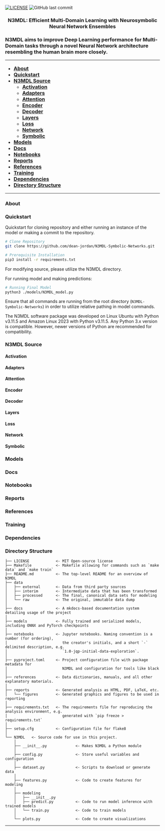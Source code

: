 <p align="center">

[![LICENSE](https://img.shields.io/badge/license-MIT-brightgreen)](https://github.com/dean-jordan/N3MDL-Symbolic-Networks/blob/main/LICENSE)
![GitHub last commit](https://img.shields.io/github/last-commit/dean-jordan/N3MDL-Symbolic-Networks)

</p>

<h3 align="center"> N3MDL: Efficient Multi-Domain Learning with Neurosymbolic Neural Network Ensembles <h3>

N3MDL aims to improve Deep Learning performance for Multi-Domain tasks through a novel Neural Network architecture resembling the human brain more closely.

---
- [About](#about)
- [Quickstart](#quickstart)
- [N3MDL Source](#n3mdl-source)
    - [Activation](#activation)
    - [Adapters](#adapters)
    - [Attention](#attention)
    - [Encoder](#encoder)
    - [Decoder](#decoder)
    - [Layers](#layers)
    - [Loss](#loss)
    - [Network](#network)
    - [Symbolic](#symbolic)
- [Models](#models)
- [Docs](#docs)
- [Notebooks](#notebooks)
- [Reports](#reports)
- [References](#references)
- [Training](#training)
- [Dependencies](#dependencies)
- [Directory Structure](#directory-structure)
---

### About

### Quickstart
Quickstart for cloning repository and either running an instance of the model or making a commit to the repository.

```bash
# Clone Repository
git clone https://github.com/dean-jordan/N3MDL-Symbolic-Networks.git

# Prerequisite Installation
pip3 install -r requirements.txt
```

For modifying source, please utilize the N3MDL directory.

For running model and making predictions:

```bash
# Running Final Model
python3 ./models/N3MDL_model.py
```

Ensure that all commands are running from the root directory (`N3MDL-Symbolic-Networks`) in order to utilize relative pathing in model commands.

The N3MDL software package was developed on Linux Ubuntu with Python v3.11.5 and Amazon Linux 2023 with Python v3.11.5.
Any Python 3.x version is compatible. However, newer versions of Python are recommended for compatibility.

### N3MDL Source

#### Activation

#### Adapters

#### Attention

#### Encoder

#### Decoder

#### Layers

#### Loss

#### Network

#### Symbolic

### Models

### Docs

### Notebooks

### Reports

### References

### Training

### Dependencies

### Directory Structure

```
├── LICENSE            <- MIT Open-source license
├── Makefile           <- Makefile allowing for commands such as `make data` and `make train`
├── README.md          <- The top-level README for an overview of N3MDL
├── data
│   ├── external       <- Data from third party sources
│   ├── interim        <- Intermediate data that has been transformed
│   ├── processed      <- The final, canonical data sets for modeling
│   └── raw            <- The original, immutable data dump
│
├── docs               <- A mkdocs-based documentation system detailing usage of the project
│
├── models             <- Fully trained and serialized models, including ONNX and PyTorch checkpoints
│
├── notebooks          <- Jupyter notebooks. Naming convention is a number (for ordering),
│                         the creator's initials, and a short `-` delimited description, e.g.
│                         `1.0-jqp-initial-data-exploration`.
│
├── pyproject.toml     <- Project configuration file with package metadata for 
│                         N3MDL and configuration for tools like black
│
├── references         <- Data dictionaries, manuals, and all other explanatory materials.
│
├── reports            <- Generated analysis as HTML, PDF, LaTeX, etc.
│   └── figures        <- Generated graphics and figures to be used in reporting
│
├── requirements.txt   <- The requirements file for reproducing the analysis environment, e.g.
│                         generated with `pip freeze > requirements.txt`
│
├── setup.cfg          <- Configuration file for flake8
│
└── N3MDL   <- Source code for use in this project.
    │
    ├── __init__.py             <- Makes N3MDL a Python module
    │
    ├── config.py               <- Store useful variables and configuration
    │
    ├── dataset.py              <- Scripts to download or generate data
    │
    ├── features.py             <- Code to create features for modeling
    │
    ├── modeling                
    │   ├── __init__.py 
    │   ├── predict.py          <- Code to run model inference with trained models          
    │   └── train.py            <- Code to train models
    │
    └── plots.py                <- Code to create visualizations
```

--------


